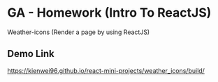 # GA - Homework (Intro To ReactJS)

Weather-icons (Render a page by using ReactJS)

## Demo Link
https://kienwei96.github.io/react-mini-projects/weather_icons/build/